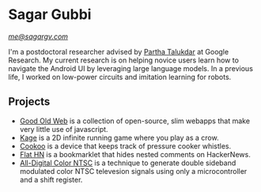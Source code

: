 # Sagar Gubbi
*[me@sagargv.com](mailto:me@sagargv.com)*

I'm a postdoctoral researcher advised by [Partha Talukdar](https://research.google/people/ParthaTalukdar/) at Google Research. My current research is on helping novice users learn how to navigate the Android UI by leveraging large language models. In a previous life, I worked on low-power circuits and imitation learning for robots.

## Projects
- [Good Old Web](https://www.goodoldweb.com) is a collection of open-source, slim webapps that make very little use of javascript.
- [Kage](/kage/) is a 2D infinite running game where you play as a crow.
- [Cookoo](/proj/cookoo/) is a device that keeps track of pressure cooker whistles.
- [Flat HN](/proj/flathn/) is a bookmarklet that hides nested comments on HackerNews.
- [All-Digital Color NTSC](/proj/ntsc/) is a technique to generate double sideband modulated color NTSC televesion signals using only a microcontroller and a shift register.
